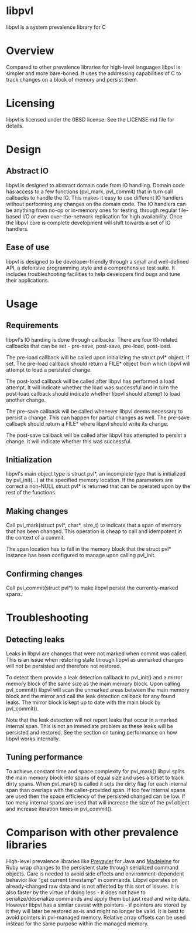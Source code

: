 # libpvl
libpvl is a system prevalence library for C

# Overview

Compared to other prevalence libraries for high-level languages libpvl is simpler and more bare-boned. It uses the addressing capabilities of C to track changes on a block of memory and persist them.

# Licensing

libpvl is licensed under the 0BSD license. See the LICENSE.md file for details.

# Design

## Abstract IO

libpvl is designed to abstract domain code from IO handling. Domain code has access to a few functions (pvl_mark, pvl_commit) that in turn call callbacks to handle the IO. This makes it easy to use different IO handlers without performing any changes on the domain code. The IO handlers can be anything from no-op or in-memory ones for testing, through regular file-based I/O or even over-the-network replication for high availability. Once the libpvl core is complete development will shift towards a set of IO handlers.

## Ease of use

libpvl is designed to be developer-friendly through a small and well-defined API, a defensive programming style and a comprehensive test suite. It includes troubleshooting facilities to help developers find bugs and tune their applications.

# Usage

## Requirements

libpvl's IO handing is done through callbacks. There are four IO-related callbacks that can be set - pre-save, post-save, pre-load, post-load.

The pre-load callback will be called upon initializing the struct pvl\* object, if set. The pre-load callback should return a FILE\* object from which libpvl will attempt to load a persisted change.

The post-load callback will be called after libpvl has performed a load attempt. It will indicate whether the load  was successful and in turn the post-load callback should indicate whether libpvl should attempt to load another change.

The pre-save callback will be called whenever libpvl deems necessary to persist a change. This can happen for partial changes as well. The pre-save callback should return a FILE\* where libpvl should write its change.

The post-save callback will be called after libpvl has attempted to persist a change. It will indicate whether this was successful.

## Initialization

libpvl's main object type is struct pvl\*, an incomplete type that is initialized by pvl_init(...) at the specified memory location. If the parameters are correct a non-NULL struct pvl\* is returned that can be operated upon by the rest of the functions.

## Making changes

Call pvl_mark(struct pvl\*, char*, size_t) to indicate that a span of memory that has been changed. This operation is cheap to call and idempotent in the context of a commit.

The span location has to fall in the memory block that the struct pvl\* instance has been configured to manage upon calling pvl_init.

## Confirming changes

Call pvl_commit(struct pvl\*) to make libpvl persist the currently-marked spans.

# Troubleshooting

## Detecting leaks

Leaks in libpvl are changes that were not marked when commit was called. This is an issue when restoring state through libpvl as unmarked changes will not be persisted and therefore not restored.

To detect them provide a leak detection callback to pvl_init() and a mirror memory block of the same size as the main memory block. Upon calling pvl_commit()  libpvl will scan the unmarked areas between the main memory block and the mirror and call the leak detection callback for any found leaks. The mirror block is kept up to date with the main block by pvl_commit().

Note that the leak detection will not report leaks that occur in a marked internal span. This is not an immediate problem as these leaks will be persisted and restored. See the section on tuning performance on how libpvl works internally.

## Tuning performance

To achieve constant time and space complexity for pvl_mark() libpvl splits the main memory block into spans of equal size and uses a bitset to track dirty spans. When pvl_mark() is called it sets the dirty flag for each internal span than overlaps with the caller-provided span. If too few internal spans are used then the space efficiency of the persisted changed can be low. If too many internal spans are used that will increase the size of the pvl object and increase iteration times in pvl_commit().

# Comparison with other prevalence libraries

High-level prevalence libraries like [Prevayler](https://github.com/prevayler/prevayler) for Java and [Madeleine](https://github.com/ghostganz/madeleine) for Ruby wrap changes to the persistent state through serialized command objects. Care is needed to avoid side effects and environment-dependent behavior like "get current timestamp" in commands. Libpvl operates on already-changed raw data and is not affected by this sort of issues. It is also faster by the virtue of doing less - it does not have to serialize/deserialize commands and apply them but just read and write data. However libpvl has a similar caveat with pointers - if pointers are stored by it they will later be restored as-is and might no longer be valid. It is best to avoid pointers in pvl-managed memory. Relative array offsets can be used instead for the same purpose within the managed memory.
